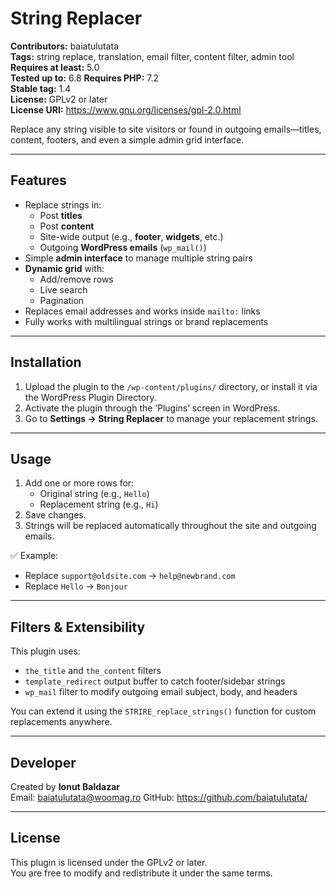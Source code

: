 # String Replacer

**Contributors:** baiatulutata  
**Tags:** string replace, translation, email filter, content filter, admin tool  
**Requires at least:** 5.0  
**Tested up to:** 6.8 
**Requires PHP:** 7.2  
**Stable tag:** 1.4  
**License:** GPLv2 or later  
**License URI:** https://www.gnu.org/licenses/gpl-2.0.html

Replace any string visible to site visitors or found in outgoing emails—titles, content, footers, and even a simple admin grid interface.

---

## Features

- Replace strings in:
    - Post **titles**
    - Post **content**
    - Site-wide output (e.g., **footer**, **widgets**, etc.)
    - Outgoing **WordPress emails** (`wp_mail()`)
- Simple **admin interface** to manage multiple string pairs
- **Dynamic grid** with:
    - Add/remove rows
    - Live search
    - Pagination
- Replaces email addresses and works inside `mailto:` links
- Fully works with multilingual strings or brand replacements

---

## Installation

1. Upload the plugin to the `/wp-content/plugins/` directory, or install it via the WordPress Plugin Directory.
2. Activate the plugin through the ‘Plugins’ screen in WordPress.
3. Go to **Settings → String Replacer** to manage your replacement strings.

---

## Usage

1. Add one or more rows for:
    - Original string (e.g., `Hello`)
    - Replacement string (e.g., `Hi`)
2. Save changes.
3. Strings will be replaced automatically throughout the site and outgoing emails.

✅ Example:
- Replace `support@oldsite.com` → `help@newbrand.com`
- Replace `Hello` → `Bonjour`

---

## Filters & Extensibility

This plugin uses:

- `the_title` and `the_content` filters
- `template_redirect` output buffer to catch footer/sidebar strings
- `wp_mail` filter to modify outgoing email subject, body, and headers

You can extend it using the `STRIRE_replace_strings()` function for custom replacements anywhere.

---

## Developer

Created by **Ionut Baldazar**  
Email:  baiatulutata@woomag.ro 
GitHub: https://github.com/baiatulutata/

---

## License

This plugin is licensed under the GPLv2 or later.  
You are free to modify and redistribute it under the same terms.
